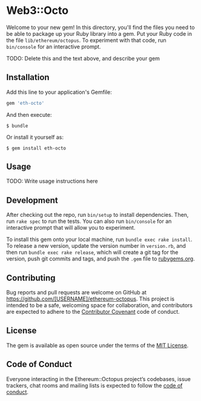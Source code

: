 # Web3::Octo

Welcome to your new gem! In this directory, you'll find the files you need to be able to package up your Ruby library into a gem. Put your Ruby code in the file `lib/ethereum/octopus`. To experiment with that code, run `bin/console` for an interactive prompt.

TODO: Delete this and the text above, and describe your gem

## Installation

Add this line to your application's Gemfile:

```ruby
gem 'eth-octo'
```

And then execute:

    $ bundle

Or install it yourself as:

    $ gem install eth-octo

## Usage

TODO: Write usage instructions here

## Development

After checking out the repo, run `bin/setup` to install dependencies. Then, run `rake spec` to run the tests. You can also run `bin/console` for an interactive prompt that will allow you to experiment.

To install this gem onto your local machine, run `bundle exec rake install`. To release a new version, update the version number in `version.rb`, and then run `bundle exec rake release`, which will create a git tag for the version, push git commits and tags, and push the `.gem` file to [rubygems.org](https://rubygems.org).

## Contributing

Bug reports and pull requests are welcome on GitHub at https://github.com/[USERNAME]/ethereum-octopus. This project is intended to be a safe, welcoming space for collaboration, and contributors are expected to adhere to the [Contributor Covenant](http://contributor-covenant.org) code of conduct.

## License

The gem is available as open source under the terms of the [MIT License](https://opensource.org/licenses/MIT).

## Code of Conduct

Everyone interacting in the Ethereum::Octopus project’s codebases, issue trackers, chat rooms and mailing lists is expected to follow the [code of conduct](https://github.com/[USERNAME]/ethereum-octopus/blob/master/CODE_OF_CONDUCT.md).
